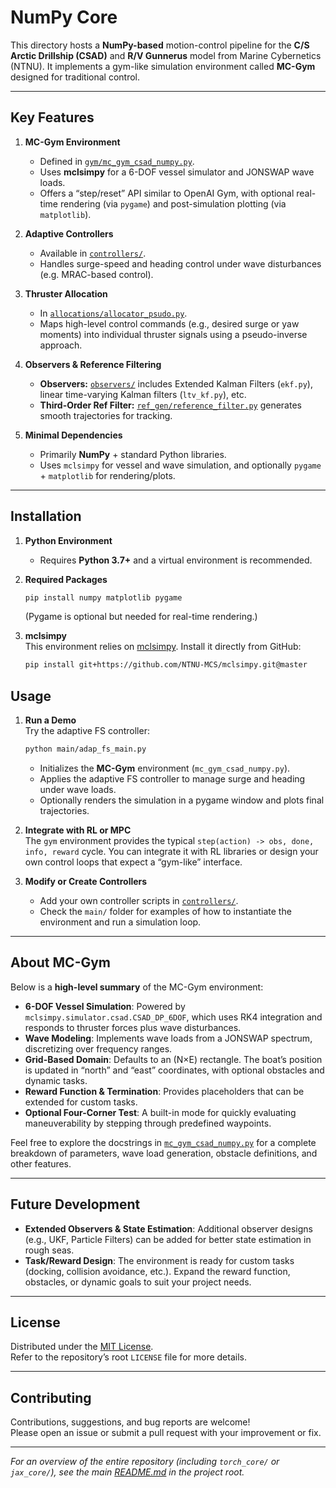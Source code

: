 # NumPy Core

This directory hosts a **NumPy-based** motion-control pipeline for the **C/S Arctic Drillship (CSAD)** and **R/V Gunnerus** model from Marine Cybernetics (NTNU). It implements a gym-like simulation environment called **MC-Gym** designed for traditional control.

---

## Key Features

1. **MC-Gym Environment**  
   - Defined in [`gym/mc_gym_csad_numpy.py`](./gym/mc_gym_csad_numpy.py).  
   - Uses **mclsimpy** for a 6-DOF vessel simulator and JONSWAP wave loads.  
   - Offers a “step/reset” API similar to OpenAI Gym, with optional real-time rendering (via `pygame`) and post-simulation plotting (via `matplotlib`).

2. **Adaptive Controllers**  
   - Available in [`controllers/`](./controllers).  
   - Handles surge-speed and heading control under wave disturbances (e.g. MRAC-based control).

3. **Thruster Allocation**  
   - In [`allocations/allocator_psudo.py`](./allocations/allocator_psudo.py).  
   - Maps high-level control commands (e.g., desired surge or yaw moments) into individual thruster signals using a pseudo-inverse approach.

4. **Observers & Reference Filtering**  
   - **Observers:** [`observers/`](./observers) includes Extended Kalman Filters (`ekf.py`), linear time-varying Kalman filters (`ltv_kf.py`), etc.  
   - **Third-Order Ref Filter:** [`ref_gen/reference_filter.py`](./ref_gen/reference_filter.py) generates smooth trajectories for tracking.

5. **Minimal Dependencies**  
   - Primarily **NumPy** + standard Python libraries.  
   - Uses `mclsimpy` for vessel and wave simulation, and optionally `pygame` + `matplotlib` for rendering/plots.

---

## Installation

1. **Python Environment**  
   - Requires **Python 3.7+** and a virtual environment is recommended.

2. **Required Packages**  
   ```bash
   pip install numpy matplotlib pygame
   ```
   (Pygame is optional but needed for real-time rendering.)

3. **mclsimpy**  
   This environment relies on [mclsimpy](https://github.com/NTNU-MCS/mclsimpy). Install it directly from GitHub:
   ```bash
   pip install git+https://github.com/NTNU-MCS/mclsimpy.git@master
   ```


## Usage

1. **Run a Demo**  
   Try the adaptive FS controller:
   ```bash
   python main/adap_fs_main.py
   ```
   - Initializes the **MC-Gym** environment (`mc_gym_csad_numpy.py`).  
   - Applies the adaptive FS controller to manage surge and heading under wave loads.  
   - Optionally renders the simulation in a pygame window and plots final trajectories.

2. **Integrate with RL or MPC**  
   The `gym` environment provides the typical `step(action) -> obs, done, info, reward` cycle. You can integrate it with RL libraries or design your own control loops that expect a “gym-like” interface.

3. **Modify or Create Controllers**  
   - Add your own controller scripts in [`controllers/`](./controllers).  
   - Check the `main/` folder for examples of how to instantiate the environment and run a simulation loop.

---

## About MC-Gym

Below is a **high-level summary** of the MC-Gym environment:

- **6-DOF Vessel Simulation**: Powered by `mclsimpy.simulator.csad.CSAD_DP_6DOF`, which uses RK4 integration and responds to thruster forces plus wave disturbances.  
- **Wave Modeling**: Implements wave loads from a JONSWAP spectrum, discretizing over frequency ranges.  
- **Grid-Based Domain**: Defaults to an (N×E) rectangle. The boat’s position is updated in “north” and “east” coordinates, with optional obstacles and dynamic tasks.  
- **Reward Function & Termination**: Provides placeholders that can be extended for custom tasks.  
- **Optional Four-Corner Test**: A built-in mode for quickly evaluating maneuverability by stepping through predefined waypoints.

Feel free to explore the docstrings in [`mc_gym_csad_numpy.py`](./gym/mc_gym_csad_numpy.py) for a complete breakdown of parameters, wave load generation, obstacle definitions, and other features.

---

## Future Development
- **Extended Observers & State Estimation**: Additional observer designs (e.g., UKF, Particle Filters) can be added for better state estimation in rough seas.  
- **Task/Reward Design**: The environment is ready for custom tasks (docking, collision avoidance, etc.). Expand the reward function, obstacles, or dynamic goals to suit your project needs.

---

## License

Distributed under the [MIT License](../LICENSE).  
Refer to the repository’s root `LICENSE` file for more details.

---

## Contributing

Contributions, suggestions, and bug reports are welcome!  
Please open an issue or submit a pull request with your improvement or fix.

---

*For an overview of the entire repository (including `torch_core/` or `jax_core/`), see the main [README.md](../README.md) in the project root.*
```

